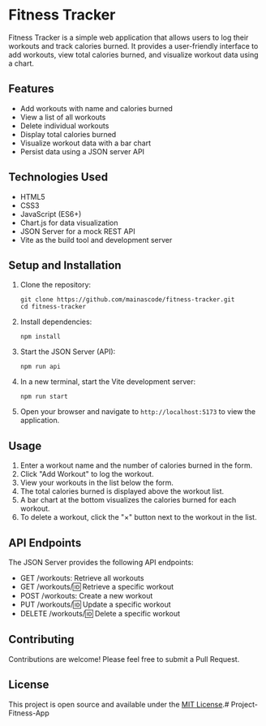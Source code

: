 # Fitness Tracker

Fitness Tracker is a simple web application that allows users to log their workouts and track calories burned. It provides a user-friendly interface to add workouts, view total calories burned, and visualize workout data using a chart.

## Features

- Add workouts with name and calories burned
- View a list of all workouts
- Delete individual workouts
- Display total calories burned
- Visualize workout data with a bar chart
- Persist data using a JSON server API

## Technologies Used

- HTML5
- CSS3
- JavaScript (ES6+)
- Chart.js for data visualization
- JSON Server for a mock REST API
- Vite as the build tool and development server

## Setup and Installation

1. Clone the repository:
   ```
   git clone https://github.com/mainascode/fitness-tracker.git
   cd fitness-tracker
   ```

2. Install dependencies:
   ```
   npm install
   ```

3. Start the JSON Server (API):
   ```
   npm run api
   ```

4. In a new terminal, start the Vite development server:
   ```
   npm run start
   ```

5. Open your browser and navigate to `http://localhost:5173` to view the application.

## Usage

1. Enter a workout name and the number of calories burned in the form.
2. Click "Add Workout" to log the workout.
3. View your workouts in the list below the form.
4. The total calories burned is displayed above the workout list.
5. A bar chart at the bottom visualizes the calories burned for each workout.
6. To delete a workout, click the "×" button next to the workout in the list.

## API Endpoints

The JSON Server provides the following API endpoints:

- GET /workouts: Retrieve all workouts
- GET /workouts/:id: Retrieve a specific workout
- POST /workouts: Create a new workout
- PUT /workouts/:id: Update a specific workout
- DELETE /workouts/:id: Delete a specific workout

## Contributing

Contributions are welcome! Please feel free to submit a Pull Request.

## License

This project is open source and available under the [MIT License](LICENSE).# Project-Fitness-App

